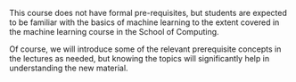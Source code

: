 This course does not have formal pre-requisites, but students are expected to be
familiar with the basics of machine learning to the extent covered in the
machine learning course in the School of Computing.

Of course, we will introduce some of the relevant prerequisite concepts in the
lectures as needed, but knowing the topics will significantly help in
understanding the new material.
